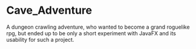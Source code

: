 # Cave_Adventure

A dungeon crawling adventure, who wanted to become a grand roguelike rpg, but ended up to be only 
a short experiment with JavaFX and its usability for such a project.
